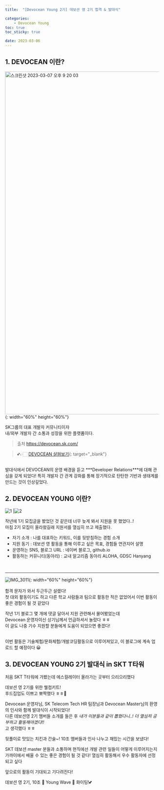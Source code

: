 ```yaml
---
title:  "[Devocean Young 2기] 데보션 영 2기 합격 & 발대식" 

categories: 
    - Devocean Young
toc: true
toc_sticky: true

date: 2023-03-06
---
```


## 1. DEVOCEAN 이란?

<img width="1120" alt="스크린샷 2023-03-07 오후 9 20 03" src="https://user-images.githubusercontent.com/98014840/223420437-ebb4f21c-225c-463d-86ac-1f206710393a.png">{: width="60%" height="60%"}  

SK그룹의 대표 개발자 커뮤니티이자  
내/외부 개발자 간 소통과 성장을 위한 플랫폼이다.
> 출처 https://devocean.sk.com/  

> 💕👉🏻 [DEVOCEAN 살펴보기](https://devocean.sk.com/){: target="_blank"}

<br>
발대식에서 DEVOCEAN의 운영 배경을 듣고 ***Developer Relations***에 대해 관심을 갖게 되었다!  
특히 개발자 간 관계 강화를 통해 장기적으로 탄탄한 기반과 생태계를 만드는 것이 인상깊었다.

## 2. DEVOCEAN YOUNG 이란?

![1](https://user-images.githubusercontent.com/98014840/223424913-26326476-6896-4af5-aee2-b4c35facdb07.jpeg) |![2](https://user-images.githubusercontent.com/98014840/223424919-0900f674-d49d-4605-a857-275bca721e7b.jpeg)  

작년에 1기 모집글을 봤었던 것 같은데 너무 늦게 봐서 지원을 못 했었다..!  
마침 2기 모집이 올라왔길래 지원서를 열심히 쓰고 제출했다.

- 자기 소개 : 나를 대표하는 키워드, 이를 뒷받침하는 경험 소개
- 지원 동기 : 데보션 영 활동을 통해 이루고 싶은 목표, 경험들 연관지어 설명
- 운영하는 SNS, 블로그 URL : 네이버 블로그, github.io 
- 활동하는 커뮤니티(동아리) : 교내 알고리즘 동아리 ALOHA, GDSC Hanyang
<br>


---

![IMG_3011](https://user-images.githubusercontent.com/98014840/223030961-a2d6afab-a1dd-40d7-afbe-842d9992a381.jpg){: width="60%" height="60%"}
<br><br>
합격 문자가 와서 두근두근 설렜다!  
첫 대외 활동이기도 하고 다른 학교 사람들과 팀으로 활동한 적은 없었어서 이번 활동이 좋은 경험이 될 것 같았다

작년 1기 블로그 몇 개에 댓글 달아서 지원 관련해서 물어봤었는데  
Devocean 운영자이신 상기님께서 언급하셔서 놀랐다 ㅎㅎ  
이 글도 나중 기수 지원할 분들에게 도움이 되었으면 좋겠다!

<br>
이번 활동은 기술체험/문화체험/개발코딩활동으로 이루어져있고, 이 블로그에 계속 업로드 할 예정이다 😀

## 3. DEVOCEAN YOUNG 2기 발대식 in SKT T타워
<!-- 
![IMG_3724](https://user-images.githubusercontent.com/98014840/223429707-c9b35cfd-b0e9-490f-9355-4f9bf3ac909d.jpg)

![IMG_3726](https://user-images.githubusercontent.com/98014840/223429093-825d5290-1042-49d2-ae1d-4bda8cc00ff0.png)

![IMG_3730](https://user-images.githubusercontent.com/98014840/223429138-300e6aba-271a-4082-8c67-3fa66b9fa49d.png)

![IMG_3732](https://user-images.githubusercontent.com/98014840/223429148-2c6a4cce-d541-4599-86a4-3a4b16f6384a.png) -->

처음 SKT T타워에 가봤는데 에스컬레이터 올라가는 곳부터 으리으리했다

데보션 영 2기를 위한 웰컴키트!  
후드집업도 이쁘고 뽀짝했다 ㅎㅎ💙

Devocean 운영자님, SK Telecom Tech HR 팀장님과 Devocean Master님의 환영의 인사와 함께 발대식이 시작되었다!  
다른 데보션영 2기 멤버들 소개를 들은 후 
*내가 이분들과 같이 뽑혔다니..! 더 열심히 공부하고 활동해야겠다!!*   
고 생각했다 ㅎㅎ

뒷풀이로 맛있는 치킨과 간술~!
10조 멤버들과 인사 나누고 재밌는 시간을 보냈다!

SKT 데보션 master 분들과 소통하며 현직에선 개발 관련 일들이 어떻게 이루어지는지 가까이에서 배울 수 있는 좋은 경험이 될 것 같다!
열심히 활동해서 우수 활동자에 선정되고 싶다

앞으로의 활동이 기대되고 기다려진다!

데보션 영 2기, 10조 🌊 Young Wave 🌊 화이팅!💕